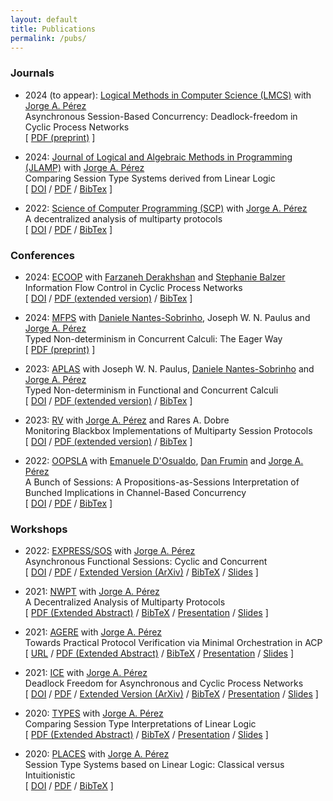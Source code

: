 ```yaml
---
layout: default
title: Publications
permalink: /pubs/
---
```


### Journals

* 2024 (to appear): [Logical Methods in Computer Science (LMCS)](https://lmcs.episciences.org/) with [Jorge A. Pérez](https://www.jperez.nl/)
    <br />
    Asynchronous Session-Based Concurrency: Deadlock-freedom in Cyclic Process Networks
    <br />
    \[
    [PDF (preprint)](https://arxiv.org/pdf/2111.13091)
    \]

* 2024: [Journal of Logical and Algebraic Methods in Programming (JLAMP)](https://www.sciencedirect.com/journal/journal-of-logical-and-algebraic-methods-in-programming) with [Jorge A. Pérez](https://www.jperez.nl/)
    <br />
    Comparing Session Type Systems derived from Linear Logic
    <br />
    \[
    [DOI](https://doi.org/10.1016/j.jlamp.2024.101004)
    /
    [PDF](https://www.sciencedirect.com/science/article/pii/S2352220824000580/pdfft?md5=294ab7a9dfc6c75e24cca0d439232106&pid=1-s2.0-S2352220824000580-main.pdf)
    /
    [BibTex]({{site.url}}{{site.baseurl}}/assets/static/bibtex/jlamp2024.bib)
    \]

* 2022: [Science of Computer Programming (SCP)](https://www.sciencedirect.com/journal/science-of-computer-programming) with [Jorge A. Pérez](https://www.jperez.nl/)
    <br />
    A decentralized analysis of multiparty protocols
    <br />
    \[
    [DOI](https://doi.org/10.1016/j.scico.2022.102840)
    /
    [PDF](https://www.sciencedirect.com/science/article/pii/S0167642322000739/pdfft?md5=a96ed53547393c15d62a057ca3f1c711&pid=1-s2.0-S0167642322000739-main.pdf)
    /
    [BibTex]({{site.url}}{{site.baseurl}}/assets/static/bibtex/scico2022.bib)
    \]

### Conferences

* 2024: [ECOOP](https://conf.researchr.org/home/issta-ecoop-2024) with [Farzaneh Derakhshan](http://gauss.cs.iit.edu/~fderakhshan/) and [Stephanie Balzer](https://www.cs.cmu.edu/~balzers/)
    <br />
    Information Flow Control in Cyclic Process Networks
    <br />
    \[
    [DOI](https://doi.org/10.4230/LIPIcs.ECOOP.2024.40)
    /
    [PDF (extended version)](https://arxiv.org/pdf/2407.02304)
    /
    [BibTex]({{site.url}}{{site.baseurl}}/assets/static/bibtex/ecoop2024.bib)
    \]

* 2024: [MFPS](https://oxford24.github.io/) with [Daniele Nantes-Sobrinho](https://vtss.doc.ic.ac.uk/people/nantes.html), Joseph W. N. Paulus and [Jorge A. Pérez](https://www.jperez.nl/)
    <br />
    Typed Non-determinism in Concurrent Calculi: The Eager Way
    <br />
    \[
    [PDF (preprint)](https://oxford24.github.io/assets/mfps-papers/MFPS24-9.pdf)
    \]

* 2023: [APLAS](https://conf.researchr.org/home/aplas-2023) with Joseph W. N. Paulus, [Daniele Nantes-Sobrinho](https://vtss.doc.ic.ac.uk/people/nantes.html) and [Jorge A. Pérez](https://www.jperez.nl/)
    <br />
    Typed Non-determinism in Functional and Concurrent Calculi
    <br />
    \[
    [DOI](https://doi.org/10.1007/978-981-99-8311-7_6)
    /
    [PDF (extended version)](https://arxiv.org/pdf/2205.00680.pdf)
    /
    [BibTex]({{site.url}}{{site.baseurl}}/assets/static/bibtex/aplas2023.bib)
    \]

* 2023: [RV](https://rv23.csd.auth.gr/) with [Jorge A. Pérez](https://www.jperez.nl/) and Rares A. Dobre
    <br />
    Monitoring Blackbox Implementations of Multiparty Session Protocols
    <br />
    \[
    [DOI](https://doi.org/10.1007/978-3-031-44267-4_4)
    /
    [PDF (extended version)](https://arxiv.org/pdf/2306.04204.pdf)
    /
    [BibTex]({{site.url}}{{site.baseurl}}/assets/static/bibtex/rv2023.bib)
    \]

* 2022: [OOPSLA](https://2022.splashcon.org/track/splash-2022-oopsla) with [Emanuele D'Osualdo](https://www.emanueledosualdo.com/), [Dan Frumin](https://groupoid.moe/) and [Jorge A. Pérez](https://www.jperez.nl/)
    <br />
    A Bunch of Sessions: A Propositions-as-Sessions Interpretation of Bunched Implications in Channel-Based Concurrency
    <br />
    \[
    [DOI](https://doi.org/10.1145/3563318)
    /
    [PDF](https://dl.acm.org/doi/pdf/10.1145/3563318)
    /
    [BibTex]({{site.url}}{{site.baseurl}}/assets/static/bibtex/oopsla2022.bib)
    \]

### Workshops

* 2022: [EXPRESS/SOS](https://express-sos2022.github.io/) with [Jorge A. Pérez](https://www.jperez.nl/)
    <br />
    Asynchronous Functional Sessions: Cyclic and Concurrent
    <br />
    \[
    [DOI](http://dx.doi.org/10.4204/EPTCS.368.5)
    /
    [PDF](https://cgi.cse.unsw.edu.au/~eptcs/paper.cgi?EXPSOS22.5.pdf)
    /
    [Extended Version (ArXiv)](https://arxiv.org/abs/2208.07644)
    /
    [BibTeX]({{site.url}}{{site.baseurl}}/assets/static/bibtex/express2022.bib)
    /
    [Slides]({{site.url}}{{site.baseurl}}/assets/static/express22_handout.pdf)
    \]

* 2021: [NWPT](http://icetcs.ru.is/nwpt21/) with [Jorge A. Pérez](https://www.jperez.nl/)
    <br />
    A Decentralized Analysis of Multiparty Protocols
    <br />
    \[
    [PDF (Extended Abstract)](http://icetcs.ru.is/nwpt21/abstracts/paper4.pdf)
    /
    [BibTeX]({{site.url}}{{site.baseurl}}/assets/static/bibtex/nwpt2021.bib)
    /
    [Presentation](https://www.youtube.com/watch?v=Ij5Cwlfot4Y)
    /
    [Slides]({{site.url}}{{site.baseurl}}/assets/static/nwpt21pres.pdf)
    \]

* 2021: [AGERE](https://2021.splashcon.org/home/agere-2021) with [Jorge A. Pérez](https://www.jperez.nl/)
    <br />
    Towards Practical Protocol Verification via Minimal Orchestration in ACP
    <br />
    \[
    [URL](https://2021.splashcon.org/details/agere-2021-papers/1/Towards-Practical-Protocol-Verification-via-Minimal-Orchestration-in-ACP)
    /
    [PDF (Extended Abstract)]({{site.url}}{{site.baseurl}}/assets/static/agere21.pdf)
    /
    [BibTeX]({{site.url}}{{site.baseurl}}/assets/static/bibtex/agere2021.bib)
    /
    [Presentation](https://youtu.be/jX0aH8-z4dk)
    /
    [Slides]({{site.url}}{{site.baseurl}}/assets/static/agere21pres.pdf)
    \]

* 2021: [ICE](https://www.discotec.org/2021/ice) with [Jorge A. Pérez](https://www.jperez.nl/)
    <br />
    Deadlock Freedom for Asynchronous and Cyclic Process Networks
    <br />
    \[
    [DOI](http://dx.doi.org/10.4204/EPTCS.347.3)
    /
    [PDF](https://cgi.cse.unsw.edu.au/~eptcs/paper.cgi?ICE2021.3.pdf)
    /
    [Extended Version (ArXiv)](https://arxiv.org/abs/2111.13091)
    /
    [BibTeX]({{site.url}}{{site.baseurl}}/assets/static/bibtex/ice2021.bib)
    /
    [Presentation](https://www.youtube.com/watch?v=bQ5QE7nUetw)
    /
    [Slides]({{site.url}}{{site.baseurl}}/assets/static/ice21presentation.pdf)
    \]

* 2020: [TYPES](https://types2020.di.unito.it/) with [Jorge A. Pérez](https://www.jperez.nl/)
    <br />
    Comparing Session Type Interpretations of Linear Logic
    <br />
    \[
    [PDF (Extended Abstract)](https://types2020.di.unito.it/abstracts/BookOfAbstractsTYPES2020.pdf)
    /
    [BibTeX]({{site.url}}{{site.baseurl}}/assets/static/bibtex/types2020.bib)
    /
    [Presentation]({{site.lfs_prefix}}/assets/static/types2020.mp4)
    /
    [Slides]({{site.url}}{{site.baseurl}}/assets/static/types2020.pdf)
    \]

* 2020: [PLACES](http://places20.by.di.fc.ul.pt/) with [Jorge A. Pérez](https://www.jperez.nl/)
    <br />
    Session Type Systems based on Linear Logic: Classical versus Intuitionistic
    <br />
    \[
    [DOI](https://doi.org/10.4204/EPTCS.314.1)
    /
    [PDF](https://arxiv.org/pdf/2004.01320v1)
    /
    [BibTeX]({{site.url}}{{site.baseurl}}/assets/static/bibtex/places2020.bib)
    \]
